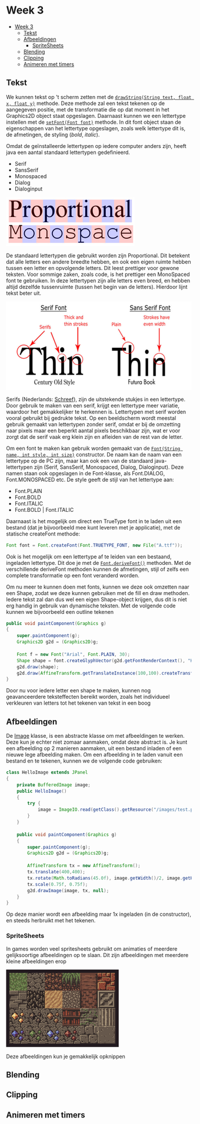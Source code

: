 <style>
img[src$="right"] {
  display:block;
  float: right;
}
</style>
# Week 3

<!-- TOC -->

- [Week 3](#week-3)
    - [Tekst](#tekst)
    - [Afbeeldingen](#afbeeldingen)
        - [SpriteSheets](#spritesheets)
    - [Blending](#blending)
    - [Clipping](#clipping)
    - [Animeren met timers](#animeren-met-timers)

<!-- /TOC -->

## Tekst

We kunnen tekst op 't scherm zetten met de [```drawString(String text, float x, float y)```](https://docs.oracle.com/javase/7/docs/api/java/awt/Graphics2D.html#drawString(java.lang.String,%20float,%20float)) methode. Deze methode zal een tekst tekenen op de aangegeven positie, met de transformatie die op dat moment in het Graphics2D object staat opgeslagen. Daarnaast kunnen we een lettertype instellen met de [```setFont(Font font)```](https://docs.oracle.com/javase/7/docs/api/java/awt/Graphics.html#setFont(java.awt.Font)) methode. In dit font object staan de eigenschappen van het lettertype opgeslagen, zoals welk lettertype dit is, de afmetingen, de styling (_bold_, *italic*).

Omdat de geïnstalleerde lettertypen op iedere computer anders zijn, heeft java een aantal standaard lettertypen gedefinieerd.

- Serif
- SansSerif
- Monospaced
- Dialog
- Dialoginput

![monospace](les3/monospace.png)

De standaard lettertypen die gebruikt worden zijn Proportional. Dit betekent dat alle letters een andere breedte hebben, en ook een eigen ruimte hebben tussen een letter en opvolgende letters. Dit leest prettiger voor gewone teksten. Voor sommige zaken, zoals code, is het prettiger een MonoSpaced font te gebruiken. In deze lettertypen zijn alle letters even breed, en hebben altijd dezelfde tussenruimte (tussen het begin van de letters). Hierdoor lijnt tekst beter uit.

![serif](les3/serif.png)

Serifs (Nederlands: [Schreef](https://nl.wikipedia.org/wiki/Schreef)), zijn de uitstekende stukjes in een lettertype. Door gebruik te maken van een serif, krijgt een lettertype meer variatie, waardoor het gemakkelijker te herkennen is. Lettertypen met serif worden vooral gebruikt bij gedrukte tekst. Op een beeldscherm wordt meestal gebruik gemaakt van lettertypen zonder serif, omdat er bij de omzetting naar pixels maar een beperkt aantal pixels beschikbaar zijn, wat er voor zorgt dat de serif vaak erg klein zijn en afleiden van de rest van de letter.

Om een font te maken kan gebruik worden gemaakt van de [```Font(String name, int style, int size)```](https://docs.oracle.com/javase/7/docs/api/java/awt/Font.html#Font(java.lang.String,%20int,%20int)) constructor. De naam kan de naam van een lettertype op de PC zijn, maar kan ook een van de standaard java-lettertypen zijn (Serif, SansSerif, Monospaced, Dialog, Dialoginput). Deze namen staan ook opgeslagen in de Font-klasse, als Font.DIALOG, Font.MONOSPACED etc. De style geeft de stijl van het lettertype aan:

- Font.PLAIN
- Font.BOLD
- Font.ITALIC
- Font.BOLD | Font.ITALIC

Daarnaast is het mogelijk om direct een TrueType font in te laden uit een bestand (dat je bijvoorbeeld mee kunt leveren met je applicatie), met de statische createFont methode:

```java
Font font = Font.createFont(Font.TRUETYPE_FONT, new File("A.ttf"));
```

Ook is het mogelijk om een lettertype af te leiden van een bestaand, ingeladen lettertype. Dit doe je met de [```Font.deriveFont()```](https://docs.oracle.com/javase/7/docs/api/java/awt/Font.html#deriveFont(float)) methoden. Met de verschillende deriveFont methoden kunnen de afmetingen, stijl of zelfs een complete transformatie op een font veranderd worden.

Om nu meer te kunnen doen met fonts, kunnen we deze ook omzetten naar een Shape, zodat we deze kunnen gebruiken met de fill en draw methoden. Iedere tekst zal dan dus wel een eigen Shape-object krijgen, dus dit is niet erg handig in gebruik van dynamische teksten. Met de volgende code kunnen we bijvoorbeeld een outline tekenen

```java
public void paintComponent(Graphics g)
{
    super.paintComponent(g);
    Graphics2D g2d = (Graphics2D)g;

    Font f = new Font("Arial", Font.PLAIN, 30);
    Shape shape = font.createGlyphVector(g2d.getFontRenderContext(), "Hello World");
    g2d.draw(shape);
    g2d.draw(AffineTransform.getTranslateInstance(100,100).createTransformedShape(shape));
}

```

Door nu voor iedere letter een shape te maken, kunnen nog geavanceerdere teksteffecten bereikt worden, zoals het individueel verkleuren van letters tot het tekenen van tekst in een boog

## Afbeeldingen
De [Image](https://docs.oracle.com/javase/7/docs/api/java/awt/Image.html) klasse, is een abstracte klasse om met afbeeldingen te werken. Deze kun je echter niet zomaar aanmaken, omdat deze abstract is. Je kunt een afbeelding op 2 manieren aanmaken, uit een bestand inladen of een nieuwe lege afbeelding maken. Om een afbeelding in te laden vanuit een bestand en te tekenen, kunnen we de volgende code gebruiken:

```java
class HelloImage extends JPanel
{
    private BufferedImage image;
    public HelloImage()
    {
        try {
            image = ImageIO.read(getClass().getResource("/images/test.png"));
        }
    }

    public void paintComponent(Graphics g)
    {
        super.paintComponent(g);
        Graphics2D g2d = (Graphics2D)g;

        AffineTransform tx = new AffineTransform();
        tx.translate(400,400);
        tx.rotate(Math.toRadians(45.0f), image.getWidth()/2, image.getHeight()/2);
        tx.scale(0.75f, 0.75f);
        g2d.drawImage(image, tx, null);
    }
}
```

Op deze manier wordt een afbeelding maar 1x ingeladen (in de constructor), en steeds herbruikt met het tekenen.

### SpriteSheets

In games worden veel spritesheets gebruikt om animaties of meerdere gelijksoortige afbeeldingen op te slaan. Dit zijn afbeeldingen met meerdere kleine afbeeldingen erop 

![SpriteSheet](les3/spritesheet.png?right)

Deze afbeeldingen kun je gemakkelijk opknippen

## Blending

## Clipping

## Animeren met timers